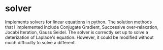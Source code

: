 # solver
Implements solvers for linear equations in python.
The solution methods that I implemented include Conjugate Gradient,
Successive over-relaxation, Jocabi Iteration, Gauss Seidel.
The solver is correctly set up to solve a deterization of Laplace's equation.
However, it could be modified without much difficulty to solve
a different.
